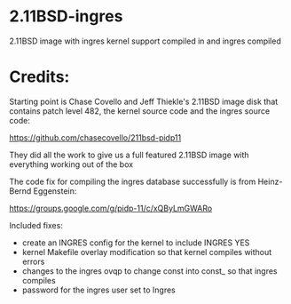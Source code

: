# 2.11BSD-ingres
2.11BSD image with ingres kernel support compiled in and ingres compiled

# Credits:

Starting point is Chase Covello and Jeff Thiekle's 2.11BSD image disk that contains patch level 482, the kernel source code and the ingres source code:

https://github.com/chasecovello/211bsd-pidp11

They did all the work to give us a full featured 2.11BSD image with everything working out of the box

The code fix for compiling the ingres database successfully is from Heinz-Bernd Eggenstein:

https://groups.google.com/g/pidp-11/c/xQByLmGWARo

Included fixes:

- create an INGRES config for the kernel to include INGRES YES
- kernel Makefile overlay modification so that kernel compiles without errors
- changes to the ingres ovqp to change const into const_ so that ingres compiles
- password for the ingres user set to Ingres
